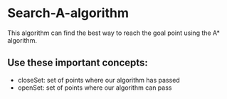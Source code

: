 # Search-A-algorithm

This algorithm can find the best way to reach the goal point using the A* algorithm.

## Use these important concepts:

- closeSet: set of points where our algorithm has passed
- openSet: set of points where our algorithm can pass
